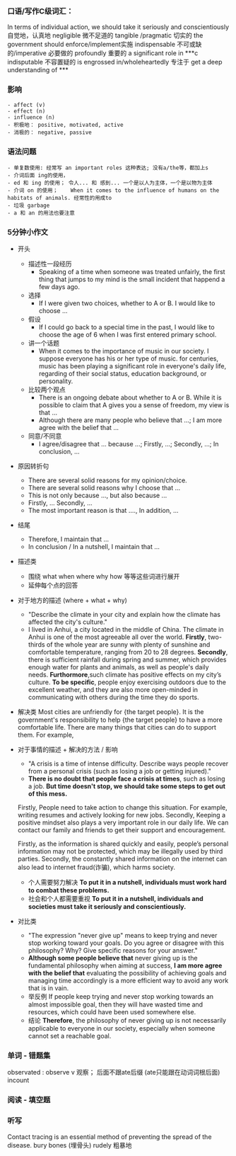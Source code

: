 ### 口语/写作C级词汇：
In terms of individual action, we should take it seriously and conscientiously 自觉地，认真地
negligible 微不足道的
tangible /pragmatic 切实的
the government should enforce/implement实施
indispensable 不可或缺的/imperative 必要做的
profoundly 重要的
a significant role in ***c
indisputable 不容置疑的
is engrossed in/wholeheartedly 专注于
get a deep understanding of ***

### 影响
    - affect (v)
    - effect (n)
    - influence (n)
    - 积极地： positive, motivated, active
    - 消极的： negative, passive

### 语法问题
    - 单复数使用: 经常写 an important roles 这种表达; 没有a/the等，都加上s
    - 介词后面 ing的使用，
    - ed 和 ing 的使用； 令人... 和 感到... 一个是以人为主体，一个是以物为主体
    - 介词 on 的使用；    When it comes to the influence of humans on the habitats of animals. 经常性的用成to
    - 垃圾 garbage
    - a 和 an 的用法也要注意

### 5分钟小作文
- 开头
    - 描述性一段经历
        - Speaking of a time when someone was treated unfairly, the first thing that jumps to my mind is the small incident that happend a few days ago.
    - 选择
        - If I were given two choices, whether to A or B. I would like to choose ...
    - 假设
        - If I could go back to a special time in the past, I would like to choose the age of 6 when I was first entered primary school.
    - 讲一个话题
        - When it comes to the importance of music in our society. I suppose everyone has his or her type of music. for centuries, music has been playing a significant role in everyone's daily life, regarding of their social status, education background, or personality.
    - 比较两个观点
        - There is an ongoing debate about whether to A or B. While it is possible to claim that A gives you a sense of freedom, my view is that ...
        - Although there are many people who believe that ...; I am more agree with the belief that ...
    - 同意/不同意
        - I agree/disagree that ... because ...; Firstly, ...; Secondly, ...; In conclusion, ...

- 原因转折句
    - There are several solid reasons for my opinion/choice.
    - There are several solid reasons why I choose that ...
    - This is not only because ..., but also because ...
    - Firstly, ... Secondly, ... 
    - The most important reason is that ...., In addition, ... 

- 结尾
    - Therefore, I maintain that ...
    - In conclusion / In a nutshell, I maintain that ...




- 描述类
    - 围绕 what when where why how 等等这些词进行展开
    - 延伸每个点的回答
- 对于地方的描述  (where + what + why)
    - "Describe the climate in your city and explain how the climate has affected the city's culture."
    - I lived in Anhui, a city located in the middle of China. The climate in Anhui is one of the most agreeable all over the world. **Firstly**, two-thirds of the whole year are sunny with plenty of sunshine and comfortable temperature, ranging from 20 to 28 degrees. **Secondly**, there is sufficient rainfall during spring and summer, which provides enough water for plants and animals, as well as people's daily needs. **Furthormore**,such climate has positive effects on my city’s culture. **To be specific**, people enjoy exercising outdoors due to the excellent weather, and they are also more open-minded in communicating with others during the time they do sports. 

- 解决类
Most cities are unfriendly for {the target people}. It is the government's responsibility to help {the target people} to have a more comfortable life. There are many things that cities can do to support them. For example,
- 对于事情的描述 + 解决的方法 / 影响
    - "A crisis is a time of intense difficulty. Describe ways people recover from a personal crisis (such as losing a job or getting injured)."
    - **There is no doubt that people face a crisis at times**, such as losing a job. **But time doesn't stop, we should take some steps to get out of this mess.** 
    
    Firstly, People need to take action to change this situation. For example, writing resumes and actively looking for new jobs. Secondly, Keeping a positive mindset also plays a very important role in our daily life. We can contact our family and friends to get their support and encouragement.
    
    Firstly, as the information is shared quickly and easily, people’s personal information may not be protected, which may be illegally used by third parties. Secondly, the constantly shared information on the internet can also lead to internet fraud(诈骗), which harms society.

    - 个人需要努力解决 
    **To put it in a nutshell, individuals must work hard to combat these problems.**
    - 社会和个人都需要重视
    **To put it in a nutshell, individuals and societies must take it seriously and conscientiously.**


- 对比类
    - "The expression "never give up" means to keep trying and never stop working toward your goals. Do you agree or disagree with this philosophy? Why? Give specific reasons for your answer."
    - **Although some people believe that** never giving up is the fundamental philosophy when aiming at success, **I am more agree with the belief that** evaluating the possibility of achieving goals and managing time accordingly is a more efficient way to avoid any work that is in vain. 
    - 举反例
    If people keep trying and never stop working towards an almost impossible goal, then they will have wasted time and resources, which could have been used somewhere else. 
    - 结论
    **Therefore**, the philosophy of never giving up is not necessarily applicable to everyone in our society, especially when someone cannot set a reachable goal.





### 单词 - 错题集
observated  : observe v 观察；  后面不跟ate后缀   (ate只能跟在动词词根后面)
incount  


### 阅读 - 填空题


### 听写
Contact tracing is an essential method of preventing the spread of the disease.
bury bones (埋骨头)
rudely 粗暴地